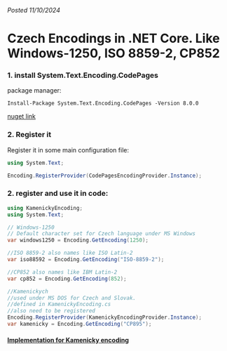*Posted 11/10/2024*
# Czech Encodings in .NET Core. Like Windows-1250, ISO 8859-2, CP852

### 1. install System.Text.Encoding.CodePages
package manager:
```
Install-Package System.Text.Encoding.CodePages -Version 8.0.0
```

[nuget link](https://www.nuget.org/packages/system.text.encoding.codepages/)
### 2. Register it
Register it in some main configuration file:
```csharp
using System.Text;

Encoding.RegisterProvider(CodePagesEncodingProvider.Instance);
```

### 2. register and use it in code:
```csharp
using KamenickyEncoding;
using System.Text;

// Windows-1250
// Default character set for Czech language under MS Windows
var windows1250 = Encoding.GetEncoding(1250);

//ISO 8859-2 also names like ISO Latin-2
var iso88592 = Encoding.GetEncoding("ISO-8859-2");

//CP852 also names like IBM Latin-2
var cp852 = Encoding.GetEncoding(852);

//Kamenickych
//used under MS DOS for Czech and Slovak.
//defined in KamenickyEncoding.cs
//also need to be registered
Encoding.RegisterProvider(KamenickyEncodingProvider.Instance);
var kamenicky = Encoding.GetEncoding("CP895");

```

#### [Implementation for Kamenicky encoding](https://gist.github.com/Gramli/10b92a79227697cda6a41d767b6f500f#file-kamenickyencoding-cs)
